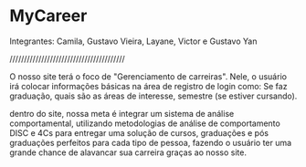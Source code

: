 # MyCareer
Integrantes: Camila, Gustavo Vieira, Layane, Victor e Gustavo Yan

////////////////////////////////////////

O nosso site terá o foco de "Gerenciamento de carreiras". Nele, o usuário irá colocar informações básicas na área de registro de login como: Se faz graduação, quais são as áreas de interesse, semestre (se estiver cursando).

dentro do site, nossa meta é integrar um sistema de análise comportamental, utilizando metodologias de análise de comportamento DISC e 4Cs para entregar uma solução de cursos, graduações e pós graduações perfeitos para cada tipo de pessoa, fazendo o usuário ter uma grande chance de alavancar sua carreira graças ao nosso site.
